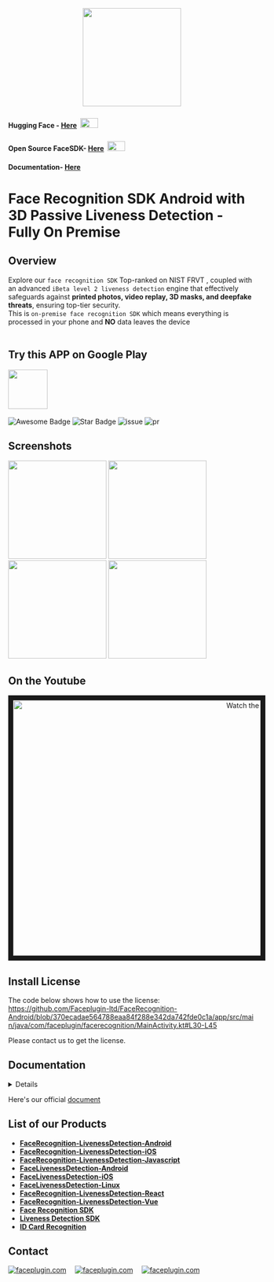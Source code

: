 <div align="center">
<img alt="" src="https://github.com/Faceplugin-ltd/FaceRecognition-Javascript/assets/160750757/657130a9-50f2-486d-b6d5-b78bcec5e6e2.png" width=200/>
</div>

#### Hugging Face - [Here](https://huggingface.co/spaces/FacePlugin-Ltd/FaceRecognition-LivenessDetection-SDK) <span> <img src="https://github.com/user-attachments/assets/303cda2b-a195-42c5-b481-6b2b796d2910" style="margin: 4px; width: 36px; height: 20px"> <span/>
#### Open Source FaceSDK- [Here](https://github.com/Faceplugin-ltd/Open-Source-Face-Recognition-SDK) <span> <img src="https://github.com/user-attachments/assets/303cda2b-a195-42c5-b481-6b2b796d2910" style="margin: 4px; width: 36px; height: 20px"> <span/>
#### Documentation- [Here](https://docs.faceplugin.com)

# Face Recognition SDK Android with 3D Passive Liveness Detection - Fully On Premise
## Overview
Explore our `face recognition SDK` Top-ranked on NIST FRVT , coupled with an advanced `iBeta level 2 liveness detection` engine that effectively safeguards against **printed photos, video replay, 3D masks, and deepfake threats**, ensuring top-tier security.
<br>This is `on-premise face recognition SDK` which means everything is processed in your phone and **NO** data leaves the device 
<br></br>

## Try this APP on Google Play
<a href="https://play.google.com/store/apps/details?id=ai.faceplugin.recognition" target="_blank">
  <img alt="" src="https://user-images.githubusercontent.com/125717930/230804673-17c99e7d-6a21-4a64-8b9e-a465142da148.png" height=80/>
</a>
<br></br>

<div align="left">
<img src="https://cdn.rawgit.com/sindresorhus/awesome/d7305f38d29fed78fa85652e3a63e154dd8e8829/media/badge.svg" alt="Awesome Badge"/>
<img src="https://img.shields.io/static/v1?label=%F0%9F%8C%9F&message=If%20Useful&style=style=flat&color=BC4E99" alt="Star Badge"/>
<img src="https://img.shields.io/github/issues/genderev/assassin" alt="issue"/>
<img src="https://img.shields.io/github/issues-pr/genderev/assassin" alt="pr"/>
</div>

## Screenshots
<div align="left">
<img alt="" src="https://github.com/Faceplugin-ltd/FaceRecognition-LivenessDetection-Android/assets/160750757/5665b865-23fc-4c19-9663-5093a975fc66" width=200/>
<img alt="" src="https://github.com/Faceplugin-ltd/FaceRecognition-LivenessDetection-Android/assets/160750757/250ac71d-0844-4c26-b4b6-8afa6952f60e" width=200/>
<img alt="" src="https://github.com/Faceplugin-ltd/FaceLivenessDetection-Android/assets/160750757/92f4113e-16b0-43e2-b6af-d5fa3c4e56c9" width=200/>
<img alt="" src="https://github.com/Faceplugin-ltd/FaceLivenessDetection-Android/assets/160750757/fc5f985c-cf40-41d7-9ff9-a5aab5898a33" width=200/>
</div>

## On the Youtube
<div align="center">
<a href="http://www.youtube.com/watch?feature=player_embedded&v=qVtdkwtGtqs" target="_blank">
 <img src="http://img.youtube.com/vi/qVtdkwtGtqs/maxresdefault.jpg" alt="Watch the video" width="960" height="520" border="10" />
</a>
</div>

## Install License
  
The code below shows how to use the license: https://github.com/Faceplugin-ltd/FaceRecognition-Android/blob/370ecadae564788eaa84f288e342da742fde0c1a/app/src/main/java/com/faceplugin/facerecognition/MainActivity.kt#L30-L45

Please contact us to get the license.

## Documentation
<details>

<a name="setup"><h3>Setup</h3></a>
Copy the SDK (`libfacesdk` folder) to the `root` folder in your project.

Add SDK to the project in `settings.gradle`

```
rootProject.name = "YourProjectName"
include ':app'
include ':libfacesdk'
```
Add dependency to your build.gradle

```
implementation project(path: ':libfacesdk')
```

<a name="api"><h3>APIs</h3></a>
<h4> Activate SDK using license </h4>

```java
public static native int setActivation(java.lang.String s);
```

<h4> Init model for face recognition and liveness detection </h4>

```java
public static native int init(AssetManager var0);
```
<h4> Convert camera frame in YUV to Bitmap </h4>

```java
public static native Bitmap yuv2Bitmap(byte[] var0, int var1, int var2, int var3);
```
<h4> Run face recognition and liveness detection </h4>

```java
public static native List<FaceBox> faceDetection(Bitmap var0, FaceDetectionParam var1);
```
<h4> Extract feature vector for the enrollment </h4>

```java
public static native byte[] templateExtraction(Bitmap var0, FaceBox var1);
```
<h4> Calculate cosine similarity for the matching </h4>

```java
public static native float similarityCalculation(byte[] var0, byte[] var1);
```

<a name="sdk-code"><h3>SDK Codes</h3></a>
  
  | Code | Status |
  |:------:|------|
  |0|Activate SDK successfully|
  |-1|Invalid License Key |
  |-2|Invalid AppID |
  |-3|Expired License Key|
  |-4|Activation Failed|
  |-5|SDK Failed|

<a name="classes"><h3>Classes</h3></a>
<h4>FaceResult</h4>

  | Type      | Name      | Description |
  |------------------|------------------|------------------|
  | Rect         | rect        | Bounding box for face   |
  | int          | liveness        | Liveness status: 0 for spoof, 1 for real, less than 0 for unknown    |
  | int          | gender        | Gender classification result   |
  | int          | mask        | Mask presence: 0 for no mask, 1 for mask    |
  | int          | age        | Age estimation result    |
  | float          | yaw        |  Yaw angle: -45 to 45 degrees  |
  | float          | roll        | Roll angle: -45 to 45 degrees    |
  | float          | pitch        | Pitch angle: -45 to 45 degrees    |
  | byte[]          | feature        |  2056-byte facial feature data   |
  | byte[]          | faceData        | Encrypted facial data     |
  | int          | orient        | Face orientation: 1 for no rotation, 2 for 90° rotation, 3 for 270° rotation, 4 for 180° rotation     |
  | int          | faceId        | Face ID in the tracking face mode    |

```java
public class FaceResult {
    public Rect rect;
    public int liveness;
    public int gender;
    public int mask;
    public int age;
    public float yaw;
    public float roll;
    public float pitch;
    public byte[] feature;
    public byte[] faceData;
    public int    orient;
    public int faceId;
    
    public FaceResult() {
    }
}
```
</details>

Here's our official [document](https://docs.faceplugin.com/)

## List of our Products

* **[FaceRecognition-LivenessDetection-Android](https://github.com/Faceplugin-ltd/FaceRecognition-Android)**
* **[FaceRecognition-LivenessDetection-iOS](https://github.com/Faceplugin-ltd/FaceRecognition-iOS)**
* **[FaceRecognition-LivenessDetection-Javascript](https://github.com/Faceplugin-ltd/FaceRecognition-LivenessDetection-Javascript)**
* **[FaceLivenessDetection-Android](https://github.com/Faceplugin-ltd/FaceLivenessDetection-Android)**
* **[FaceLivenessDetection-iOS](https://github.com/Faceplugin-ltd/FaceLivenessDetection-iOS)**
* **[FaceLivenessDetection-Linux](https://github.com/Faceplugin-ltd/FaceLivenessDetection-Linux)**
* **[FaceRecognition-LivenessDetection-React](https://github.com/Faceplugin-ltd/FaceRecognition-LivenessDetection-React)**
* **[FaceRecognition-LivenessDetection-Vue](https://github.com/Faceplugin-ltd/FaceRecognition-LivenessDetection-Vue)**
* **[Face Recognition SDK](https://github.com/Faceplugin-ltd/Face-Recognition-SDK)**
* **[Liveness Detection SDK](https://github.com/Faceplugin-ltd/Face-Liveness-Detection-SDK)**
* **[ID Card Recognition](https://github.com/Faceplugin-ltd/ID-Card-Recognition)**

## Contact
<div align="left">
<a target="_blank" href="mailto:info@faceplugin.com"><img src="https://img.shields.io/badge/email-info@faceplugin.com-blue.svg?logo=gmail " alt="faceplugin.com"></a>&emsp;
<a target="_blank" href="https://t.me/faceplugin"><img src="https://img.shields.io/badge/telegram-@faceplugin-blue.svg?logo=telegram " alt="faceplugin.com"></a>&emsp;
<a target="_blank" href="https://wa.me/+14422295661"><img src="https://img.shields.io/badge/whatsapp-faceplugin-blue.svg?logo=whatsapp " alt="faceplugin.com"></a>
</div>
